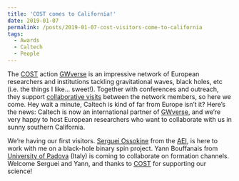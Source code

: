 ```yaml
---
title: 'COST comes to California!'
date: 2019-01-07
permalink: /posts/2019-01-07-cost-visitors-come-to-california
tags:
  - Awards
  - Caltech
  - People
---
```


The [COST](<https://www.cost.eu/cost-actions/>) action [GWverse](<https://gwverse.tecnico.ulisboa.pt>) is an impressive network of European researchers and institutions tackling gravitational waves, black holes, etc (i.e. the things I like… sweet!). Together with conferences and outreach, they support [collaborative visits](<https://gwverse.tecnico.ulisboa.pt/stsms/>) between the network members, so here we come. Hey wait a minute, Caltech is kind of far from Europe isn’t it? Here’s the news: Caltech is now an international partner of [GWverse](<https://gwverse.tecnico.ulisboa.pt>), and we’re very happy to host European researchers who want to collaborate with us in sunny southern California.

We’re having our first visitors. [Serguei Ossokine](<https://www.aei.mpg.de/person/44382/1589487>) from the [AEI](<https://www.aei.mpg.de/>), is here to work with me on a black-hole binary spin project. Yann Bouffanais from [University of Padova](<http://www.unipd.it>) (Italy) is coming to collaborate on formation channels. Welcome Serguei and Yann, and thanks to [COST](<https://www.cost.eu/cost-actions/>) for supporting our science!

